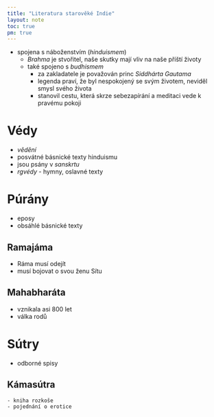 ```yaml
---
title: "Literatura starověké Indie"
layout: note
toc: true
pm: true
---
```

- spojena s náboženstvím (_hinduismem_)
    - _Brahma_ je stvořitel, naše skutky mají vliv na naše příští životy
    - také spojeno s _budhismem_
        - za zakladatele je považován princ _Siddhárta Gautama_
        - legenda praví, že byl nespokojený se svým životem, neviděl smysl svého života
        - stanovil cestu, která skrze sebezapírání a meditaci vede k pravému pokoji
# Védy
- _vědění_
- posvátné básnické texty hinduismu
- jsou psány v _sanskrtu_ 
- _rgvédy_ - hymny, oslavné texty
# Púrány
- eposy
- obsáhlé básnické texty
## Ramajáma
- Ráma musí odejít
- musí bojovat o svou ženu Sítu
## Mahabharáta
- vznikala asi 800 let
- válka rodů
# Sútry
- odborné spisy
## Kámasútra
    - kniha rozkoše
    - pojednání o erotice